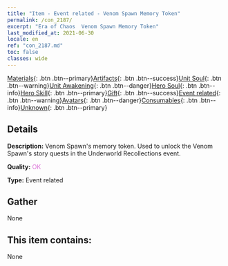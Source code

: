```yaml
---
title: "Item - Event related - Venom Spawn Memory Token"
permalink: /con_2187/
excerpt: "Era of Chaos  Venom Spawn Memory Token"
last_modified_at: 2021-06-30
locale: en
ref: "con_2187.md"
toc: false
classes: wide
---
```

 [Materials](/Items/){: .btn .btn--primary}[Artifacts](/Items/Artifacts/){: .btn .btn--success}[Unit Soul](/Items/UnitSoul/){: .btn .btn--warning}[Unit Awakening](/Items/UnitAwakening/){: .btn .btn--danger}[Hero Soul](/Items/HeroSoul/){: .btn .btn--info}[Hero Skill](/Items/HeroSkill/){: .btn .btn--primary}[Gift](/Items/Gift/){: .btn .btn--success}[Event related](/Items/Events/){: .btn .btn--warning}[Avatars](/Items/Avatars/){: .btn .btn--danger}[Consumables](/Items/Consumables/){: .btn .btn--info}[Unknown](/Items/Unknown/){: .btn .btn--primary}

## Details
 **Description:** Venom Spawn's memory token. Used to unlock the Venom Spawn's story quests in the Underworld Recollections event.

 **Quality:** <span style="color: #DA70D6">OK</span>

 **Type:** Event related

## Gather

  None

## This item contains:

  None

